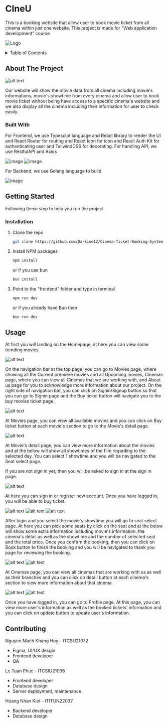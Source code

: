 # CIneU
This is a booking website that allow user to book movie ticket from all cinema within just one website. This project is made for "Web application development" course

![Logo](https://scontent.fsgn5-12.fna.fbcdn.net/v/t39.30808-6/448510917_4518499311707564_6026758865277843418_n.jpg?_nc_cat=103&ccb=1-7&_nc_sid=5f2048&_nc_ohc=iZl5UpbiNVYQ7kNvgGcXKsM&_nc_ht=scontent.fsgn5-12.fna&oh=00_AYDgB8k6AIibY5Y_uAs8cG6nCjSc1-HAXqt4tOa8dqmQJQ&oe=667623AF)


<details>
  <summary>Table of Contents</summary>
  <ol>
    <li>
      <a href="#about-the-project">About The Project</a>
      <ul>
        <li><a href="#built-with">Built With</a></li>
      </ul>
    </li>
    <li>
      <a href="#getting-started">Getting Started</a>
      <ul>
        <li><a href="#installation">Installation</a></li>
      </ul>
    </li>
    <li><a href="#usage">Usage</a></li>
    <li><a href="#contributing">Contributing</a></li>
    <li><a href="#acknowledgments">Acknowledgments</a></li>
  </ol>
</details>

## About The Project
![alt text](./readme%20images/image.png)

Our website will show the movie data from all cinema including movie's informations, movie's showtime from every cinema and allow user to book movie ticket without being have access to a specific cinema's website and we also display all the cinema including their information for user to check easily.

### Built With
For Frontend, we use Typescipt language and React library to render the UI and React Router for routing and React Icon for icon and React Auth Kit for authenticating user and TailwindCSS for decorating. For handling API, we use RestfulAPI and Axios

![image](https://images.viblo.asia/7be53157-271e-4a02-81ef-1bd05ce05832.png)
![image](https://caodang.fpt.edu.vn/wp-content/uploads/Tailwind-Css.jpg)

For Backend, we use Golang language to build 

![image](https://upload.wikimedia.org/wikipedia/commons/thumb/0/05/Go_Logo_Blue.svg/1200px-Go_Logo_Blue.svg.png)

## Getting Started
Following these step to help you run the project

### Installation

1. Clone the repo
    ```sh
   git clone https://github.com/Darkiee12/Cinema-Ticket-Booking-System-WAD.git
   ```
2. Install NPM packages
   ```sh
   npm install
   ```
   or if you use bun
   ```sh
   bun install
   ```
3. Point to the "frontend" folder and type in terminal
   ```sh
   npm run dev
   ```
   or if you already have Bun then
   ```sh
   bun run dev
   ```
## Usage
At first you will landing on the Homepage, at here you can view some trending movies

![alt text](./readme%20images/image-1.png)

On the navigation bar at the top page, you can go to Movies page, where showing all the Current premiere movies and all Upcoming movies, Cinemas page, where you can view all Cinemas that we are working with, and About us page for you to acknowledge more information about our project. On the right side of navigation bar, you can click on Signin/Signup button so that you can go to Signin page and the Buy ticket button will navigate you to the buy movies ticket page.

![alt text](./readme%20images/image-2.png)

At Movies page, you can view all available movies and you can click on Buy ticket button at each movie's section to go to the Movie's detail page.

![alt text](./readme%20images/image-3.png)

At Movie's detail page, you can view more information about the movies and at the below will show all showtimes of the film regarding to the selected day. You can select 1 showtime and you will be navigated to the Seat select page.

If you are not sign in yet, then you will be asked to sign in at the sign in page.

![alt text](./readme%20images/image-8.png)

At here you can sign in or register new account. Once you have logged in, you will be able to buy ticket.

![alt text](./readme%20images/image-4.png)
![alt text](./readme%20images/image-5.png)
![alt text](./readme%20images/image-7.png)

After login and you select the movie's showtime you will go to seat select page. At here you can pick some seats by click on the seat and at the below will show some extra information including movie's information, the cinema's detail as well as the showtime and the number of selected seat and the total price. Once you confirm the booking, then you can click on Book button to finish the booking and you will be navigated to thank you page for reviewing the booking.

![alt text](./readme%20images/image-9.png)
![alt text](./readme%20images/image-10.png)

At Cinemas page, you can view all cinemas that are working with us as well as their branches and you can click on detail button at each cinema's section to view more information about that cinema.

![alt text](./readme%20images/image-11.png)
![alt text](./readme%20images/image-12.png)

Once you have logged in, you can go to Profile page. At this page, you can view more user's information as well as the booked tickets' information and you can click on update button to update user's information.

## Contributing

Nguyen Mach Khang Huy - ITCSU21072
* Figma, UI/UX desgin
* Frontend developer
* QA

Le Tuan Phuc - ITCSIU21096
* Frontend developer
* Database design
* Server deployment, maintenance

Hoang Nhan Kiet - ITITUN22037
* Backend developer
* Database design
